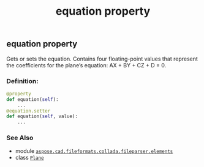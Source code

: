 ﻿---
title: equation property
second_title: Aspose.CAD for Python via .NET API References
description: 
type: docs
weight: 30
url: /python-net/aspose.cad.fileformats.collada.fileparser.elements/plane/equation/
is_root: false
---

## equation property


Gets or sets the equation.
Contains four floating-point values that represent the coefficients for the plane’s equation: AX + BY + CZ + D = 0.
### Definition:
```python
@property
def equation(self):
    ...
@equation.setter
def equation(self, value):
    ...
```

### See Also
* module [`aspose.cad.fileformats.collada.fileparser.elements`](../../)
* class [`Plane`](/cad/python-net/aspose.cad.fileformats.collada.fileparser.elements/plane)
